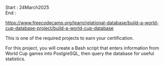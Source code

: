 Start : 24March2025 </br>
End : </br>

https://www.freecodecamp.org/learn/relational-database/build-a-world-cup-database-project/build-a-world-cup-database

This is one of the required projects to earn your certification.

For this project, you will create a Bash script that enters information from World Cup games into PostgreSQL, then query the database for useful statistics.
